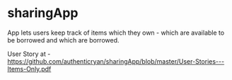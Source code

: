 # sharingApp
App lets users keep track of items which they own - which are available to be borrowed and which are borrowed.


User Story at - https://github.com/authenticryan/sharingApp/blob/master/User-Stories---Items-Only.pdf
